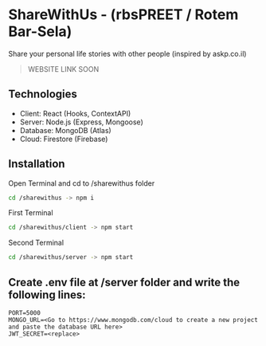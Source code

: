 # ShareWithUs - (rbsPREET / Rotem Bar-Sela)

Share your personal life stories with other people (inspired by askp.co.il)
> WEBSITE LINK SOON

## Technologies
* Client: React (Hooks, ContextAPI)
* Server: Node.js (Express, Mongoose)
* Database: MongoDB (Atlas)
* Cloud: Firestore (Firebase)

## Installation
Open Terminal and cd to /sharewithus folder
```bash
cd /sharewithus -> npm i
```
First Terminal
```bash
cd /sharewithus/client -> npm start
```
Second Terminal
```bash
cd /sharewithus/server -> npm start
```
## Create .env file at /server folder and write the following lines: 
```env
PORT=5000
MONGO_URL=<Go to https://www.mongodb.com/cloud to create a new project and paste the database URL here>
JWT_SECRET=<replace>
 ```
